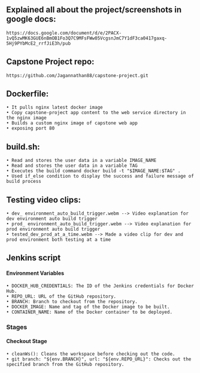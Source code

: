 ## Explained all about the project/screenshots in google docs:
    https://docs.google.com/document/d/e/2PACX-1vQ5zwMK63GUE6nBmOB1Fo3Q7C9MFsFWw05VcgsnJmC7Y1dF3ca0417gaxq-5Hj9PYbMcE2_rrfJiE3h/pub
    
## Capstone Project repo: 
    https://github.com/Jagannathan88/capstone-project.git
    
## Dockerfile: 
    • It pulls nginx latest docker image
    • Copy capstone-project app content to the web service directory in the nginx image 
    • Builds a custom nginx image of capstone web app
    • exposing port 80

## build.sh:
    • Read and stores the user data in a variable IMAGE_NAME
    • Read and stores the user data in a variable TAG
    • Executes the build command docker build -t "$IMAGE_NAME:$TAG" .
    • Used if_else condition to display the success and failure message of build process

## Testing video clips:
    • dev_ environment_auto_build_trigger.webm --> Video explanation for dev environment auto build trigger 
    • prod_ environment_auto_build_trigger.webm --> Video explanation for prod environment auto build trigger
    • tested_dev_prod_at_a_time.webm --> Made a video clip for dev and prod environment both testing at a time
    
## Jenkins script
#### Environment Variables
    • DOCKER_HUB_CREDENTIALS: The ID of the Jenkins credentials for Docker Hub.
    • REPO_URL: URL of the GitHub repository.
    • BRANCH: Branch to checkout from the repository.
    • DOCKER_IMAGE: Name and tag of the Docker image to be built.
    • CONTAINER_NAME: Name of the Docker container to be deployed.
### Stages
#### Checkout Stage
    • cleanWs(): Cleans the workspace before checking out the code.
    • git branch: "${env.BRANCH}", url: "${env.REPO_URL}": Checks out the specified branch from the GitHub repository.

